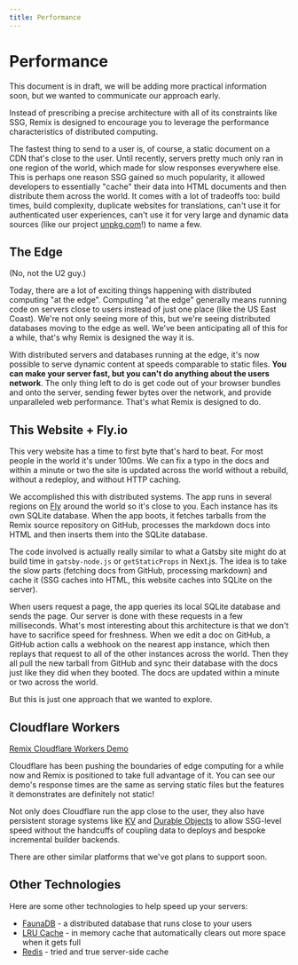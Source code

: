 ```yaml
---
title: Performance
---
```


# Performance

<docs-warning>This document is in draft, we will be adding more practical information soon, but we wanted to communicate our approach early.</docs-warning>

Instead of prescribing a precise architecture with all of its constraints like SSG, Remix is designed to encourage you to leverage the performance characteristics of distributed computing.

The fastest thing to send to a user is, of course, a static document on a CDN that's close to the user. Until recently, servers pretty much only ran in one region of the world, which made for slow responses everywhere else. This is perhaps one reason SSG gained so much popularity, it allowed developers to essentially "cache" their data into HTML documents and then distribute them across the world. It comes with a lot of tradeoffs too: build times, build complexity, duplicate websites for translations, can't use it for authenticated user experiences, can't use it for very large and dynamic data sources (like our project [unpkg.com](https://unpkg.com)!) to name a few.

## The Edge

(No, not the U2 guy.)

Today, there are a lot of exciting things happening with distributed computing "at the edge". Computing "at the edge" generally means running code on servers close to users instead of just one place (like the US East Coast). We're not only seeing more of this, but we're seeing distributed databases moving to the edge as well. We've been anticipating all of this for a while, that's why Remix is designed the way it is.

With distributed servers and databases running at the edge, it's now possible to serve dynamic content at speeds comparable to static files. **You can make your server fast, but you can't do anything about the users network**. The only thing left to do is get code out of your browser bundles and onto the server, sending fewer bytes over the network, and provide unparalleled web performance. That's what Remix is designed to do.

## This Website + Fly.io

This very website has a time to first byte that's hard to beat. For most people in the world it's under 100ms. We can fix a typo in the docs and within a minute or two the site is updated across the world without a rebuild, without a redeploy, and without HTTP caching.

We accomplished this with distributed systems. The app runs in several regions on [Fly](https://fly.io) around the world so it's close to you. Each instance has its own SQLite database. When the app boots, it fetches tarballs from the Remix source repository on GitHub, processes the markdown docs into HTML and then inserts them into the SQLite database.

The code involved is actually really similar to what a Gatsby site might do at build time in `gatsby-node.js` or `getStaticProps` in Next.js. The idea is to take the slow parts (fetching docs from GitHub, processing markdown) and cache it (SSG caches into HTML, this website caches into SQLite on the server).

When users request a page, the app queries its local SQLite database and sends the page. Our server is done with these requests in a few milliseconds. What's most interesting about this architecture is that we don't have to sacrifice speed for freshness. When we edit a doc on GitHub, a GitHub action calls a webhook on the nearest app instance, which then replays that request to all of the other instances across the world. Then they all pull the new tarball from GitHub and sync their database with the docs just like they did when they booted. The docs are updated within a minute or two across the world.

But this is just one approach that we wanted to explore.

## Cloudflare Workers

[Remix Cloudflare Workers Demo](https://remix-cloudflare-demo.jacob-ebey.workers.dev)

Cloudflare has been pushing the boundaries of edge computing for a while now and Remix is positioned to take full advantage of it. You can see our demo's response times are the same as serving static files but the features it demonstrates are definitely not static!

Not only does Cloudflare run the app close to the user, they also have persistent storage systems like [KV](https://developers.cloudflare.com/workers/learning/how-kv-works) and [Durable Objects](https://blog.cloudflare.com/introducing-workers-durable-objects) to allow SSG-level speed without the handcuffs of coupling data to deploys and bespoke incremental builder backends.

There are other similar platforms that we've got plans to support soon.

## Other Technologies

Here are some other technologies to help speed up your servers:

- [FaunaDB](https://fauna.com/) - a distributed database that runs close to your users
- [LRU Cache](https://www.npmjs.com/package/lru-cache) - in memory cache that automatically clears out more space when it gets full
- [Redis](https://www.npmjs.com/package/redis) - tried and true server-side cache
